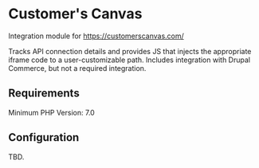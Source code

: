 # Customer's Canvas

Integration module for https://customerscanvas.com/

Tracks API connection details and provides JS that injects the appropriate
iframe code to a user-customizable path. Includes integration with Drupal
Commerce, but not a required integration.

## Requirements

Minimum PHP Version: 7.0

## Configuration

TBD.
